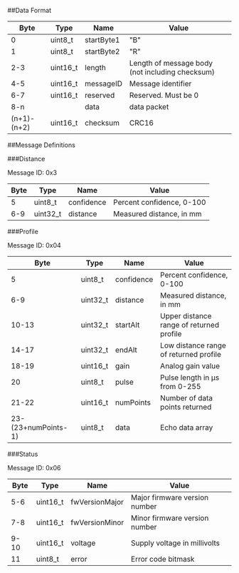 ##Data Format

|    Byte     |   Type   |    Name    |                      Value                      |
|-------------|----------|------------|-------------------------------------------------|
| 0           | uint8_t  | startByte1 | "B"                                             |
| 1           | uint8_t  | startByte2 | "R"                                             |
| 2-3         | uint16_t | length     | Length of message body (not including checksum) |
| 4-5         | uint16_t | messageID  | Message identifier                              |
| 6-7         | uint16_t | reserved   | Reserved. Must be 0                             |
| 8-n         |          | data       | data packet                                     |
| (n+1)-(n+2) | uint16_t | checksum   | CRC16                                           |


##Message Definitions

###Distance

Message ID: 0x3

| Byte |   Type   |    Name    |           Value           |
|------|----------|------------|---------------------------|
| 5    | uint8_t  | confidence | Percent confidence, 0-100 |
| 6-9  | uint32_t | distance   | Measured distance, in mm  |


###Profile

Message ID: 0x04

|        Byte         |   Type   |    Name    |                  Value                   |
|---------------------|----------|------------|------------------------------------------|
| 5                   | uint8_t  | confidence | Percent confidence, 0-100                |
| 6-9                 | uint32_t | distance   | Measured distance, in mm                 |
| 10-13               | uint32_t | startAlt   | Upper distance range of returned profile |
| 14-17               | uint32_t | endAlt     | Low distance range of returned profile   |
| 18-19               | uint16_t | gain       | Analog gain value                        |
| 20                  | uint8_t  | pulse      | Pulse length in µs from 0-255            |
| 21-22               | uint16_t | numPoints  | Number of data points returned           |
| 23-(23+numPoints-1) | uint8_t  | data       | Echo data array                          |


###Status

Message ID: 0x06

| Byte |   Type   |      Name      |             Value             |
|------|----------|----------------|-------------------------------|
| 5-6  | uint16_t | fwVersionMajor | Major firmware version number |
| 7-8  | uint16_t | fwVersionMinor | Minor firmware version number |
| 9-10 | uint16_t | voltage        | Supply voltage in millivolts  |
| 11   | uint8_t  | error          | Error code bitmask            |
